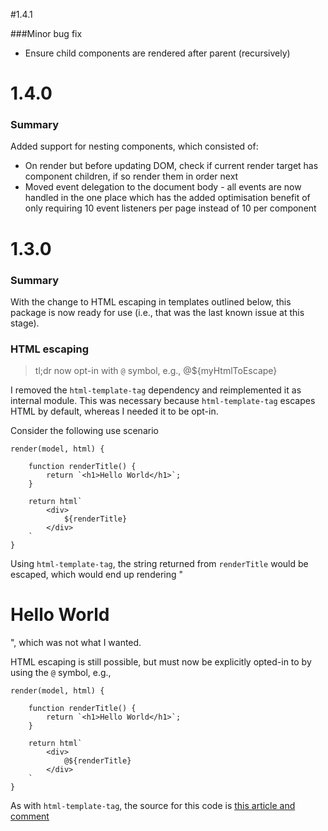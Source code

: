 #1.4.1

###Minor bug fix
- Ensure child components are rendered after parent (recursively) 

# 1.4.0

### Summary

Added support for nesting components, which consisted of:

- On render but before updating DOM, check if current render target has component children, if so render them in order next
- Moved event delegation to the document body - all events are now handled in the one place which has the added optimisation benefit of only requiring 10 event listeners per page instead of 10 per component

# 1.3.0

### Summary

With the change to HTML escaping in templates outlined below, this package is now ready for use (i.e., that was the last known issue at this stage).

### HTML escaping

>tl;dr now opt-in with `@` symbol, e.g., @${myHtmlToEscape}

I removed the `html-template-tag` dependency and reimplemented it as internal module. This was necessary because `html-template-tag` escapes HTML by default, whereas I needed it to be opt-in.

Consider the following use scenario

```
render(model, html) {

    function renderTitle() {
        return `<h1>Hello World</h1>`;
    }

    return html`
        <div>
            ${renderTitle}
        </div>
    `
}
```

Using `html-template-tag`, the string returned from `renderTitle` would be escaped, which would end up rendering "<h1>Hello World</h1>", which was not what I wanted.

HTML escaping is still possible, but must now be explicitly opted-in to by using the `@` symbol, e.g.,

```
render(model, html) {

    function renderTitle() {
        return `<h1>Hello World</h1>`;
    }

    return html`
        <div>
            @${renderTitle}
        </div>
    `
}
```

As with `html-template-tag`, the source for this code is [this article and comment](http://www.2ality.com/2015/01/template-strings-html.html#comment-2078932192)